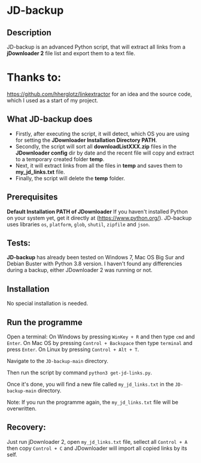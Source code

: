 # JD-backup

## Description
JD-backup is an advanced Python script, that will extract all links from a **jDownloader 2** file list and export them to a text file.

# Thanks to:
https://github.com/hherglotz/linkextractor
for an idea and the source code, which I used as a start of my project.

## What JD-backup does
- Firstly, after executing the script, it will detect, which OS you are using for setting the **JDownloader Installation Directory PATH**.
- Secondly, the script will sort all **downloadListXXX.zip** files in the **JDownloader config** dir by date and the recent file will copy and extract to a temporary created folder **temp**.
- Next, it will extract links from all the files in **temp** and saves them to **my_jd_links.txt** file.
- Finally, the script will delete the **temp** folder.


## Prerequisites
**Default Installation PATH of JDownloader**
If you haven't installed Python on your system yet, get it directly at (https://www.python.org/).
JD-backup uses libraries `os`, `platform`, `glob`, `shutil`, `zipfile` and `json`.

## Tests:
**JD-backup** has already been tested on Windows 7, Mac OS Big Sur and Debian Buster with Python 3.8 version.
I haven't found any differencies during a backup, either JDownloader 2 was running or not.

## Installation
No special installation is needed. 

## Run the programme

Open a terminal: 
On Windows by pressing `WinKey + R` and then type `cmd` and `Enter`.
On Mac OS by pressing `Control + Backspace` then type `terminal` and press `Enter`.
On Linux by pressing `Control + Alt + T`.

Navigate to the `JD-backup-main` directory.

Then run the script by command `python3 get-jd-links.py`. 

Once it's done, you will find a new file called `my_jd_links.txt` in the `JD-backup-main` directory.

Note:
If you run the programme again, the `my_jd_links.txt` file will be overwritten.


## Recovery:
Just run jDownloader 2, open `my_jd_links.txt` file, sellect all `Control + A` then copy `Control + C` and JDownloader will import all copied links by its self.